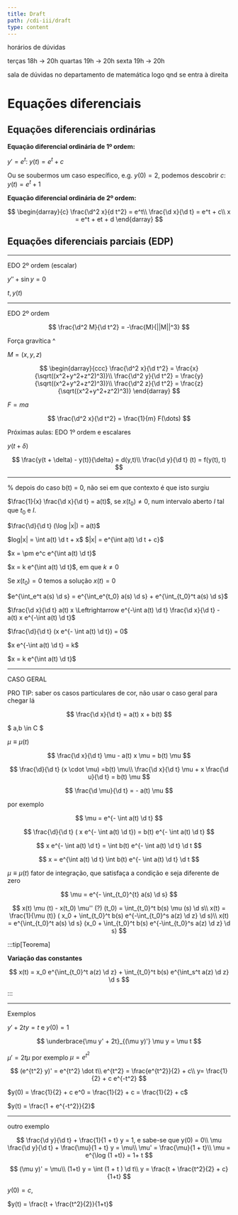 ```yaml
---
title: Draft
path: /cdi-iii/draft
type: content
---
```


horários de dúvidas

terças 18h -> 20h
quartas 19h -> 20h
sexta 19h -> 20h

sala de dúvidas no departamento de matemática
logo qnd se entra à direita

# Equações diferenciais

## Equações diferenciais ordinárias

**Equação diferencial ordinária de 1º ordem:**

$y' = e^t$: $y(t) = e^t + c$

Ou se soubermos um caso específico, e.g. $y(0) = 2$, podemos descobrir $c$: $y(t) = e^t + 1$

**Equação diferencial ordinária de 2º ordem:**

$$
\begin{darray}{c}
\frac{\d^2 x}{d t^2} = e^t\\
\frac{\d x}{\d t} = e^t + c\\
x = e^t + et + d
\end{darray}
$$

## Equações diferenciais parciais (EDP)

---

EDO 2º ordem (escalar)

$y'' + \sin y = 0$

$t, y(t)$

---

EDO 2º ordem

$$
\frac{\d^2 M}{\d t^2} = -\frac{M}{||M||^3}
$$

Força gravítica ^

$M = (x,y,z)$

$$
\begin{darray}{ccc}
\frac{\d^2 x}{\d t^2} = \frac{x}{\sqrt((x^2+y^2+z^2)^3)}\\
\frac{\d^2 y}{\d t^2} = \frac{y}{\sqrt((x^2+y^2+z^2)^3)}\\
\frac{\d^2 z}{\d t^2} = \frac{z}{\sqrt((x^2+y^2+z^2)^3)}
\end{darray}
$$

$F=ma$

$$
\frac{\d^2 x}{\d t^2} = \frac{1}{m} F(\dots)
$$

Próximas aulas: EDO 1º ordem e escalares

$y(t + \delta)$

$$
\frac{y(t + \delta) - y(t)}{\delta} = d(y,t)\\
\frac{\d y}{\d t} (t) = f(y(t), t)
$$

---

% depois do caso b(t) = 0, não sei em que contexto é que isto surgiu

$\frac{1}{x} \frac{\d x}{\d t} = a(t)$, se $x(t_0) \ne 0$, num intervalo aberto $I$ tal que $t_0$ e $I$.

$\frac{\d}{\d t} (\log |x|) = a(t)$

$log|x| = \int a(t) \d t + x$
$|x| = e^{\int a(t) \d t + c}$

$x = \pm e^c e^{\int a(t) \d t}$

$x = k e^{\int a(t) \d t}$, em que $k \ne 0$

Se $x(t_0) = 0$ temos a solução $x(t) = 0$

$e^{\int_e^t a(s) \d s} = e^{\int_e^{t_0} a(s) \d s} + e^{\int_{t_0}^t a(s) \d s}$

$\frac{\d x}{\d t} a(t) x \Leftrightarrow e^{-\int a(t) \d t} \frac{\d x}{\d t} - a(t) x e^{-\int a(t) \d t}$

$\frac{\d}{\d t} (x e^{- \int a(t) \d t}) = 0$

$x e^{-\int a(t) \d t} = k$

$x = k e^{\int a(t) \d t}$

---

CASO GERAL

PRO TIP: saber os casos particulares de cor, não usar o caso geral para chegar lá

$$
\frac{\d x}{\d t} = a(t) x + b(t)
$$

$
a,b \in C
$

$\mu \equiv \mu (t)$

$$
\frac{\d x}{\d t} \mu - a(t) x \mu = b(t) \mu
$$

$$
\frac{\d}{\d t} (x \cdot \mu) =b(t) \mu\\
\frac{\d x}{\d t} \mu + x \frac{\d u}{\d t} = b(t) \mu
$$

$$
\frac{\d \mu}{\d t} = - a(t) \mu
$$

por exemplo

$$
\mu = e^{- \int a(t) \d t}
$$

$$
\frac{\d}{\d t} ( x e^{- \int a(t) \d t}) = b(t) e^{- \int a(t) \d t}
$$

$$
x e^{- \int a(t) \d t} = \int b(t) e^{- \int a(t) \d t} \d t
$$

$$
x = e^{\int a(t) \d t} \int b(t) e^{- \int a(t) \d t} \d t
$$

$\mu \equiv \mu (t)$ fator de integração, que satisfaça a condição e seja diferente de zero

$$
\mu = e^{- \int_{t_0}^{t} a(s) \d s}
$$

$$
x(t) \mu (t) - x(t_0)  \mu'' (?) (t_0) = \int_{t_0}^t b(s) \mu (s) \d s\\
x(t) = \frac{1}{\mu (t)} ( x_0 + \int_{t_0}^t b(s) e^{-\int_{t_0}^s a(z) \d z} \d s)\\
x(t) = e^{\int_{t_0}^t a(s) \d s} (x_0 + \int_{t_0}^t b(s) e^{-\int_{t_0}^s a(z) \d z} \d s)
$$

:::tip[Teorema]

**Variação das constantes**

$$
x(t) = x_0 e^{\int_{t_0}^t a(z) \d z} + \int_{t_0}^t b(s) e^{\int_s^t a(z) \d z} \d s
$$

:::

---

Exemplos

$y' + 2ty = t$ e $y(0) = 1$

$$
\underbrace{\mu y' + 2t}_{(\mu y)'} \mu y = \mu t
$$

$\mu' = 2t\mu$ por exemplo $\mu = e^{t^2}$

$$
(e^{t^2} y)' = e^{t^2} \dot t\\
e^{t^2} = \frac{e^{t^2}}{2} + c\\
y= \frac{1}{2} + c e^{-t^2}
$$

$y(0) = \frac{1}{2} + c e^0 = \frac{1}{2} + c = \frac{1}{2} + c$

$y(t) = \frac{1 + e^{-t^2}}{2}$

---

outro exemplo

$$
\frac{\d y}{\d t} + \frac{1}{1 + t} y = 1, e sabe-se que y(0) = 0\\
\mu \frac{\d y}{\d t} + \frac{\mu}{1 + t} y = \mu\\
\mu' = \frac{\mu}{1 + t}\\
\mu = e^{\log (1 +t)} = 1+ t
$$

$$
(\mu y)' = \mu\\
(1+t) y = \int (1 + t ) \d t\\
y = \frac{t + \frac{t^2}{2} + c}{1+t}
$$

$y(0) = c$,

$y(t) = \frac{t + \frac{t^2}{2}}{1+t}$
